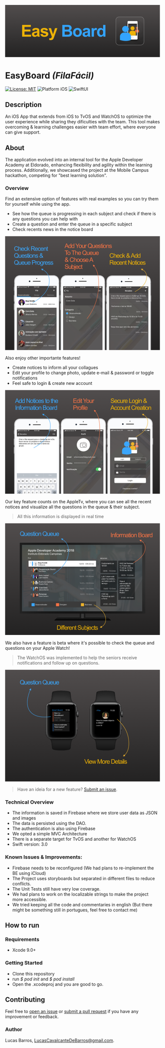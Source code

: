 ![Cover image](img/Github_Header.png)

# EasyBoard *(FilaFácil)*

[![License: MIT](https://img.shields.io/badge/license-MIT-red)](https://opensource.org/licenses/MIT)
![Platform iOS](https://img.shields.io/badge/Platform-iOS-blue)
![SwiftUI](https://img.shields.io/badge/-SwiftUI-orange)

## Description
An iOS App that extends from iOS to TvOS and WatchOS to optimize the user experience while sharing they dificulties with the team. This tool makes overcoming & learning challenges easier with team effort, where everyone can give support.

## About

The application evolved into an internal tool for the Apple Developer Academy at Eldorado, enhancing flexibility and agility within the learning process. Additionally, we showcased the project at the Mobile Campus hackathon, competing for "best learning solution".

### Overview

Find an extensive option of features with real examples so you can try them for yourself while using the app. 
- See how the queue is progressing in each subject and check if there is any questions you can help with
- Create a question and enter the queue in a specific subject
- Check recents news in the notice board

![Image with example of the queue, creating question and notice board featues](img/Github_Features01.png)

Also enjoy other importante features!
- Create notices to inform all your collagues
- Edit your profile to change photo, update e-mail & password or toggle notifications
- Feel safe to login & create new account

![Image with example of the create notice, edit profile and login features](img/Github_Features02.png)

Our key feature counts on the AppleTv, where you can see all the recent notices and visualize all the questions in the queue & their subject.
> All this information is displayed in real time

![Image with example of TvOS features](img/Github_FeatureTvOS.png)

We also have a feature is beta where it's possible to check the queue and questions on your Apple Watch!
> The WatchOS was implemented to help the seniors receive notifications and follow up on questions.

![Image with example of WatchOS features](img/Github_FeatureWatchOS.png)

> Have an ideia for a new feature? [Submit an issue](https://github.com/LucasCBarros/MegaDevs/issues/new).

### Technical Overview

- The information is saved in Firebase where we store user data as JSON and images
- The data is persisted using the DAO.
- The authentication is also using Firebase
- We opted a simple MVC Architecture
- There is a separate target for TvOS and another for WatchOS
- Swift version: 3.0

### Known Issues & Improvements: 

- Firebase needs to be reconfigured (We had plans to re-implement the BE using iCloud)
- The Project uses storyboards but separated in different files to reduce conflicts.
- The Unit Tests still have very low coverage.
- We had plans to work on the localizable strings to make the project more accessible.
- We tried keeping all the code and commentaries in english (But there might be something still in portugues, feel free to contact me)

## How to run

### Requirements
- Xcode 9.0+

### Getting Started
- Clone this repository
- run *$ pod init* and *$ pod install*
- Open the .xcodeproj and you are good to go.

## Contributing

Feel free to [open an issue](https://github.com/LucasCBarros/MegaDevs/issues/new) or [submit a pull request](https://github.com/LucasCBarros/MegaDevs/compare) if you have any improvement or feedback.

### Author

Lucas Barros, LucasCavalcanteDeBarros@gmail.com.
